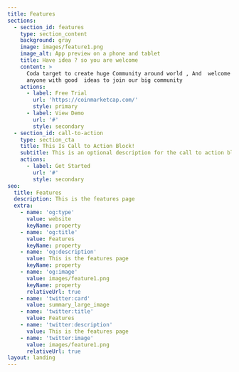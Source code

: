 ```yaml
---
title: Features
sections:
  - section_id: features
    type: section_content
    background: gray
    image: images/feature1.png
    image_alt: App preview on a phone and tablet
    title: Have idea ? so you are welcome
    content: >
      Coda target to create huge Community around world , And  welcome welcome 
      anyone with good  ideas to join our big community 
    actions:
      - label: Free Trial
        url: 'https://coinmarketcap.com/'
        style: primary
      - label: View Demo
        url: '#'
        style: secondary
  - section_id: call-to-action
    type: section_cta
    title: This Is Call to Action Block!
    subtitle: This is an optional description for the call to action block.
    actions:
      - label: Get Started
        url: '#'
        style: secondary
seo:
  title: Features
  description: This is the features page
  extra:
    - name: 'og:type'
      value: website
      keyName: property
    - name: 'og:title'
      value: Features
      keyName: property
    - name: 'og:description'
      value: This is the features page
      keyName: property
    - name: 'og:image'
      value: images/feature1.png
      keyName: property
      relativeUrl: true
    - name: 'twitter:card'
      value: summary_large_image
    - name: 'twitter:title'
      value: Features
    - name: 'twitter:description'
      value: This is the features page
    - name: 'twitter:image'
      value: images/feature1.png
      relativeUrl: true
layout: landing
---
```

